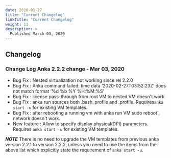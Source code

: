 ```yaml
---
date: 2020-01-27
title: "Current Changelog"
linkTitle: "Current Changelog"
weight: 11
description: >
  Published March 03, 2020 
---
```


## Changelog

### Change Log Anka 2.2.2 change - Mar 03, 2020
- Bug Fix : Nested virtualization not working since rel 2.2.0
- Bug Fix : Anka command failed: time data ‘2020-02-27T03:52:23Z’ does not match format ‘%d %b %Y %H:%M:%S’
- Bug Fix : license pass-through from root VM to nested VM doesn't work
- Bug Fix : anka run sources both .bash_profile and .profile. Requires`anka start -u` for existing VM templates.
- Bug Fix : after rebooting a running vm with anka run VM sudo reboot`,  network doesn't work.
- New feature : Allow to specify display physical(DPI) parameters. Requires `anka start -u` for existing VM templates.

***NOTE*** There is no need to upgrade the VM templates from previous anka version 2.2.1 to version 2.2.2, unless you need to use the items from the above list which explicitly state the requirement of `anka start -u`.
